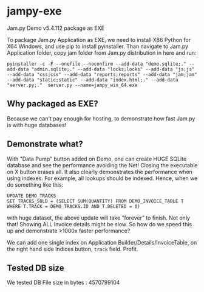 # jampy-exe
Jam.py Demo v5.4.112 package as EXE

To package Jam.py Application as EXE, we need to install X86 Python for X64 Windows, and use pip to install pyinstaller. 
Than navigate to Jam.py Application folder, copy jam folder from Jam.py distribution in here and run:

```
pyinstaller -c -F --onefile --noconfirm --add-data "demo.sqlite;." --add-data "admin.sqlite;." --add-data "locks;locks" --add-data "js;js" --add-data "css;css" --add-data "reports;reports" --add-data "jam;jam" --add-data "static;static" --add-data "index.html;." --add-data "server.py;."  server.py --name=jampy_win_64.exe
```

Why packaged as EXE?
------------------------------------

Because we can't pay enough for hosting, to demonstrate how fast Jam.py is with huge databases!

Demonstrate what?
------------------------------------

With "Data Pump" button added on Demo, one can create HUGE SQLite database and see the performance avoiding the Net!
Closing the executable on X button erases all. 
It also clearly demonstrates the performance when using indexes. For example, all lookups should be indexed. Hence, 
when we do something like this:
```
UPDATE DEMO_TRACKS
SET TRACKS_SOLD = (SELECT SUM(QUANTITY) FROM DEMO_INVOICE_TABLE T WHERE T.TRACK = DEMO_TRACKS.ID AND T.DELETED = 0)
```
with huge dataset, the above update will take “forever” to finish. Not only that! Showing ALL Invoice details might be slow.
So how do we speed this up and demonstrate >1000x faster performance?

We can add one single index on Application Builder/Details/InvoiceTable, on the right hand side Indices button, `track` field.
Profit.



Tested DB size
------------------------------------

We tested DB File size in bytes :  4570799104
